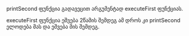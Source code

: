 printSecond ფუნქცია გადავეცით არგუმენტად executeFirst ფუნქციას.

executeFirst ფუნქცია ეშვება 2წამის შემდეგ ამ დროს კი printSecond ელოდება მას და ეშვება მის შემდეგ.
